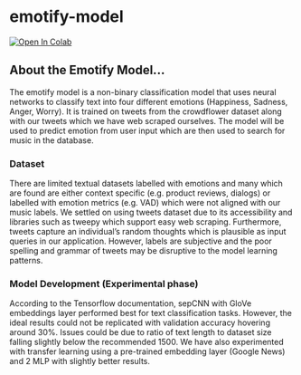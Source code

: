 # emotify-model

[![Open In Colab](https://colab.research.google.com/assets/colab-badge.svg)](https://colab.research.google.com/github/orzymandias/emotify-model/blob/master/emotify.ipynb)

## About the Emotify Model...

The emotify model is a non-binary classification model that uses neural networks to classify text into four different emotions (Happiness, Sadness, Anger, Worry). It is trained on tweets from the crowdflower dataset along with our tweets which we have web scraped ourselves. 
The model will be used to predict emotion from user input which are then used to search for music in the database.

### Dataset
There are limited textual datasets labelled with emotions and many which are found are either context specific (e.g. product reviews, dialogs) or labelled with emotion metrics (e.g. VAD) which were not aligned with our music labels.
We settled on using tweets dataset due to its accessibility and libraries such as tweepy which support easy web scraping. Furthermore, tweets capture an individual’s random thoughts which is plausible as input queries in our application. However, labels are subjective and the poor spelling and grammar of tweets may be disruptive to the model learning patterns.


### Model Development  (Experimental phase)
According to the Tensorflow documentation, sepCNN with GloVe embeddings layer performed best for text classification tasks. However, the ideal results could not be replicated with validation accuracy hovering around 30%. Issues could be due to ratio of text length to dataset size falling slightly below the recommended 1500. 
We have also experimented with transfer learning using a pre-trained embedding layer (Google News) and 2 MLP with slightly better results.
